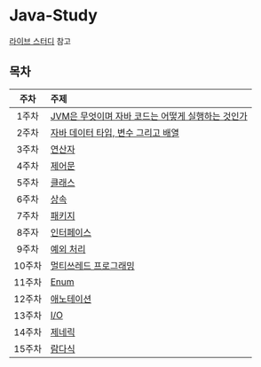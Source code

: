 # Java-Study

[라이브 스터디](https://github.com/whiteship/live-study) 참고

## 목차

|  주차  | 주제                                                                                                                                                                                                                                                                                                                                           |
| :----: | :--------------------------------------------------------------------------------------------------------------------------------------------------------------------------------------------------------------------------------------------------------------------------------------------------------------------------------------------- |
| 1주차  | [JVM은 무엇이며 자바 코드는 어떻게 실행하는 것인가](https://github.com/0xe82de/Study/blob/main/Java-Study/01%EC%A3%BC%EC%B0%A8%20JVM%EC%9D%80%20%EB%AC%B4%EC%97%87%EC%9D%B4%EB%A9%B0%20%EC%9E%90%EB%B0%94%20%EC%BD%94%EB%93%9C%EB%8A%94%20%EC%96%B4%EB%96%BB%EA%B2%8C%20%EC%8B%A4%ED%96%89%ED%95%98%EB%8A%94%20%EA%B2%83%EC%9D%B8%EA%B0%80.md) |
| 2주차  | [자바 데이터 타입, 변수 그리고 배열]()                                                                                                                                                                                                                                                                                                         |
| 3주차  | [연산자]()                                                                                                                                                                                                                                                                                                                                     |
| 4주차  | [제어문]()                                                                                                                                                                                                                                                                                                                                     |
| 5주차  | [클래스]()                                                                                                                                                                                                                                                                                                                                     |
| 6주차  | [상속]()                                                                                                                                                                                                                                                                                                                                       |
| 7주차  | [패키지]()                                                                                                                                                                                                                                                                                                                                     |
| 8주자  | [인터페이스]()                                                                                                                                                                                                                                                                                                                                 |
| 9주차  | [예외 처리]()                                                                                                                                                                                                                                                                                                                                  |
| 10주차 | [멀티쓰레드 프로그래밍]()                                                                                                                                                                                                                                                                                                                      |
| 11주차 | [Enum]()                                                                                                                                                                                                                                                                                                                                       |
| 12주차 | [애노테이션]()                                                                                                                                                                                                                                                                                                                                 |
| 13주차 | [I/O]()                                                                                                                                                                                                                                                                                                                                        |
| 14주차 | [제네릭]()                                                                                                                                                                                                                                                                                                                                     |
| 15주차 | [람다식]()                                                                                                                                                                                                                                                                                                                                     |
